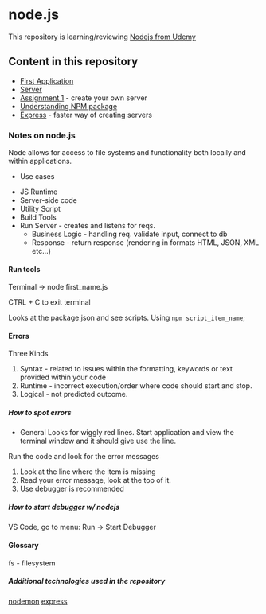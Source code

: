 # node.js
This repository is learning/reviewing [Nodejs from Udemy](https://www.udemy.com/course/nodejs-the-complete-guide/learn/lecture/11561820?start=60#overview)

## Content in this repository
- [First Application](./first_app)
- [Server](./server)
- [Assignment 1](./assign1) - create your own server
- [Understanding NPM package](./understnading_npm)
- [Express](./express/) - faster way of creating servers

### Notes on node.js 
Node allows for access to file systems and functionality both locally and within applications. 

- Use cases
* JS Runtime
* Server-side code 
* Utility Script
* Build Tools  
* Run Server - creates and listens for reqs. 
  * Business Logic - handling req. validate input, connect to db 
  * Response  - return response (rendering in formats HTML, JSON, XML etc...)

#### Run tools 
Terminal -> node first_name.js

CTRL + C to exit terminal 

Looks at the package.json and see scripts. Using `npm script_item_name`; 

#### Errors
Three Kinds
1. Syntax - related to issues within the formatting, keywords or text provided within your code
2. Runtime - incorrect execution/order where code should start and stop. 
3. Logical - not predicted outcome.

##### How to spot errors 
- General 
Looks for wiggly red lines.
Start application and view the terminal window and it should give use the line. 

Run the code and look for the error messages
1. Look at the line where the item is missing
2. Read your error message, look at the top of it.
3. Use debugger is recommended

##### How to start debugger w/ nodejs 
VS Code, go to menu: Run -> Start Debugger 



#### Glossary 
fs - filesystem

##### Additional technologies used in the repository
[nodemon](https://www.npmjs.com/package/nodemon)
[express](https://expressjs.com/)